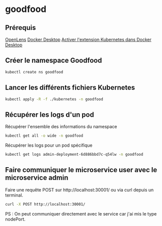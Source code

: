 # goodfood

## Prérequis

[OpenLens](https://github.com/MuhammedKalkan/OpenLens)
[Docker Desktop](https://www.docker.com/products/docker-desktop/)
[Activer l'extension Kubernetes dans Docker Desktop](https://docs.docker.com/desktop/kubernetes/#install-and-turn-on-kubernetes)

## Créer le namespace Goodfood

```sh
kubectl create ns goodfood
```

## Lancer les différents fichiers Kubernetes

```sh
kubectl apply -R -f ./kubernetes -n goodfood
```

## Récupérer les logs d'un pod

Récupérer l'ensemble des informations du namespace

```sh
kubectl get all -o wide -n goodfood
```

Récupérer les logs pour un pod spécifique

```sh
kubectl get logs admin-deployment-6d886bbd7c-q54lw -n goodfood
```

## Faire communiquer le microservice user avec le microservice admin

Faire une requête POST sur http://localhost:30001/
ou via curl depuis un terminal.

```sh
curl -X POST http://localhost:30001/
```

PS : On peut communiquer directement avec le service car j'ai mis le type nodePort.
